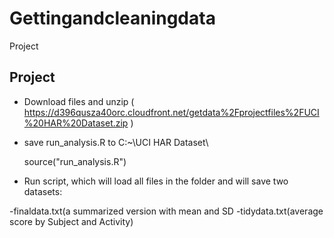 Gettingandcleaningdata
======================

Project

## Project
* Download files and unzip
  ( https://d396qusza40orc.cloudfront.net/getdata%2Fprojectfiles%2FUCI%20HAR%20Dataset.zip )

* save run_analysis.R to  C:~\UCI HAR Dataset\

  source("run_analysis.R")

* Run script, which will load all files in the folder and will save two datasets:

-finaldata.txt(a summarized version with mean and SD
-tidydata.txt(average score by Subject and Activity)

